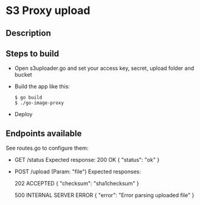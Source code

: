 # S3 Proxy upload

## Description


## Steps to build

* Open s3uploader.go and set your access key, secret, upload folder and bucket
* Build the app like this:

  ```
  $ go build
  $ ./go-image-proxy
  ```

* Deploy


## Endpoints available

See routes.go to configure them:

* GET /status
  Expected response:
  200 OK
  { "status": "ok" }

* POST /upload (Param: "file")
  Expected responses:

  202 ACCEPTED
  { "checksum": "sha1checksum" }

  500 INTERNAL SERVER ERROR
  { "error": "Error parsing uploaded file" }

